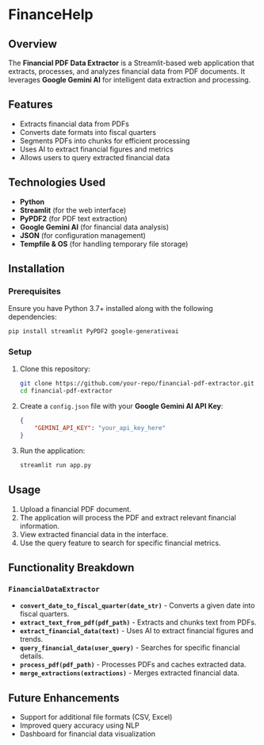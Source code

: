 # FinanceHelp

## Overview
The **Financial PDF Data Extractor** is a Streamlit-based web application that extracts, processes, and analyzes financial data from PDF documents. It leverages **Google Gemini AI** for intelligent data extraction and processing.

## Features
- Extracts financial data from PDFs
- Converts date formats into fiscal quarters
- Segments PDFs into chunks for efficient processing
- Uses AI to extract financial figures and metrics
- Allows users to query extracted financial data

## Technologies Used
- **Python**
- **Streamlit** (for the web interface)
- **PyPDF2** (for PDF text extraction)
- **Google Gemini AI** (for financial data analysis)
- **JSON** (for configuration management)
- **Tempfile & OS** (for handling temporary file storage)

## Installation
### Prerequisites
Ensure you have Python 3.7+ installed along with the following dependencies:
```bash
pip install streamlit PyPDF2 google-generativeai
```

### Setup
1. Clone this repository:
   ```bash
   git clone https://github.com/your-repo/financial-pdf-extractor.git
   cd financial-pdf-extractor
   ```
2. Create a `config.json` file with your **Google Gemini AI API Key**:
   ```json
   {
       "GEMINI_API_KEY": "your_api_key_here"
   }
   ```
3. Run the application:
   ```bash
   streamlit run app.py
   ```

## Usage
1. Upload a financial PDF document.
2. The application will process the PDF and extract relevant financial information.
3. View extracted financial data in the interface.
4. Use the query feature to search for specific financial metrics.

## Functionality Breakdown
### `FinancialDataExtractor`
- **`convert_date_to_fiscal_quarter(date_str)`** - Converts a given date into fiscal quarters.
- **`extract_text_from_pdf(pdf_path)`** - Extracts and chunks text from PDFs.
- **`extract_financial_data(text)`** - Uses AI to extract financial figures and trends.
- **`query_financial_data(user_query)`** - Searches for specific financial details.
- **`process_pdf(pdf_path)`** - Processes PDFs and caches extracted data.
- **`merge_extractions(extractions)`** - Merges extracted financial data.

## Future Enhancements
- Support for additional file formats (CSV, Excel)
- Improved query accuracy using NLP
- Dashboard for financial data visualization


